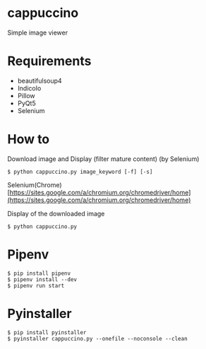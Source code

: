 # cappuccino

Simple image viewer

# Requirements

* beautifulsoup4
* IndicoIo
* Pillow
* PyQt5
* Selenium

# How to

Download image and Display (filter mature content) (by Selenium)
```console
$ python cappuccino.py image_keyword [-f] [-s]
```

Selenium(Chrome)  
[https://sites.google.com/a/chromium.org/chromedriver/home](https://sites.google.com/a/chromium.org/chromedriver/home)

Display of the downloaded image
```console
$ python cappuccino.py
```

# Pipenv

```console
$ pip install pipenv
$ pipenv install --dev
$ pipenv run start
```

# Pyinstaller

```console
$ pip install pyinstaller
$ pyinstaller cappuccino.py --onefile --noconsole --clean
```
